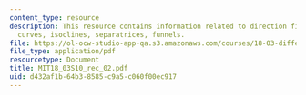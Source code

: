```yaml
---
content_type: resource
description: This resource contains information related to direction fields, integral
  curves, isoclines, separatrices, funnels.
file: https://ol-ocw-studio-app-qa.s3.amazonaws.com/courses/18-03-differential-equations-spring-2010/d432af1b64b38585c9a5c060f00ec917_MIT18_03S10_rec_02.pdf
file_type: application/pdf
resourcetype: Document
title: MIT18_03S10_rec_02.pdf
uid: d432af1b-64b3-8585-c9a5-c060f00ec917
---
```

